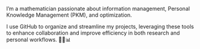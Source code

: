 I’m a mathematician passionate about information management, Personal Knowledge Management (PKM), and optimization. 

I use GitHub to organize and streamline my projects, leveraging these tools to enhance collaboration and improve efficiency in both research and personal workflows. 🧮🔧📊
